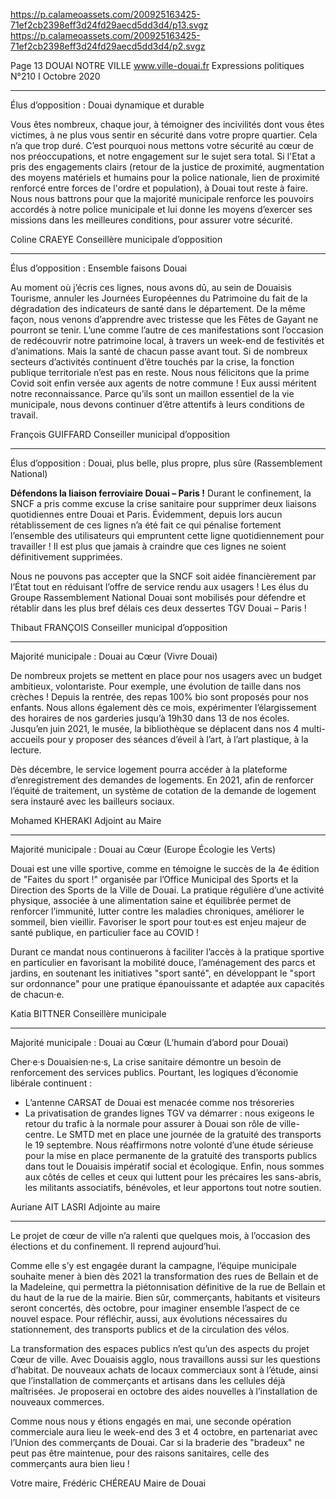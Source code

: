 https://p.calameoassets.com/200925163425-71ef2cb2398eff3d24fd29aecd5dd3d4/p13.svgz
https://p.calameoassets.com/200925163425-71ef2cb2398eff3d24fd29aecd5dd3d4/p2.svgz

Page  13
DOUAI NOTRE VILLE
www.ville-douai.fr
Expressions politiques
N°210   I
Octobre 2020

---

Élus d’opposition : Douai dynamique et durable

Vous êtes nombreux, chaque jour, à témoigner des incivilités dont vous êtes victimes, à ne plus vous sentir en sécurité dans votre propre quartier. Cela n’a que trop duré. C’est pourquoi nous mettons votre sécurité au cœur de nos préoccupations, et notre engagement sur le sujet sera total. Si l'Etat a pris des engagements clairs (retour de la justice de proximité, augmentation des moyens matériels et humains pour la police nationale, lien de proximité renforcé entre forces de l'ordre et population), à Douai tout reste à faire. Nous nous battrons pour que la majorité municipale renforce les pouvoirs accordés à notre police municipale et lui donne les moyens d’exercer ses missions dans les meilleures conditions, pour assurer votre sécurité.

Coline CRAEYE
Conseillère municipale d’opposition

---

Élus d’opposition : Ensemble faisons Douai

Au moment où j’écris ces lignes, nous avons dû, au sein de Douaisis Tourisme, annuler les Journées Européennes du Patrimoine du fait de la dégradation des indicateurs de santé dans le département. De la même façon, nous venons d’apprendre avec tristesse que les Fêtes de Gayant ne pourront se tenir. L’une comme l’autre de ces manifestations sont l’occasion de redécouvrir notre patrimoine local, à travers un week-end de festivités et d’animations. Mais la santé de chacun passe avant tout. Si de nombreux secteurs d’activités continuent d’être touchés par la crise, la fonction publique territoriale n’est pas en reste. Nous nous félicitons que la prime Covid soit enfin versée aux agents de notre commune ! Eux aussi méritent notre reconnaissance. Parce qu’ils sont un maillon essentiel de la vie municipale, nous devons continuer d’être attentifs à leurs conditions de travail.

François GUIFFARD
Conseiller municipal d’opposition

---

Élus d’opposition : Douai, plus belle, plus propre, plus sûre (Rassemblement National)

**Défendons la liaison ferroviaire Douai – Paris !**
Durant le confinement, la SNCF a pris comme excuse la crise sanitaire pour supprimer deux liaisons quotidiennes entre Douai et Paris. Évidemment, depuis lors aucun rétablissement de ces lignes n’a été fait ce qui pénalise fortement l’ensemble des utilisateurs qui empruntent cette ligne quotidiennement pour travailler !
Il est plus que jamais à craindre que ces lignes ne soient définitivement supprimées.

Nous ne pouvons pas accepter que la SNCF soit aidée financièrement par l’État tout en réduisant l’offre de service rendu aux usagers ! Les élus du Groupe Rassemblement National Douai sont mobilisés pour défendre  et rétablir dans les plus bref délais ces deux dessertes TGV Douai – Paris !

Thibaut FRANÇOIS
Conseiller municipal d’opposition

---

Majorité municipale : Douai au Cœur (Vivre Douai)

De nombreux projets se mettent en place pour nos usagers avec un budget ambitieux, volontariste.
Pour exemple, une évolution de taille dans nos crèches ! Depuis la rentrée, des repas 100% bio sont proposés pour nos enfants. Nous allons également dès ce mois, expérimenter l’élargissement des horaires de nos garderies jusqu’à 19h30 dans 13 de nos écoles.
Jusqu’en juin 2021, le musée, la bibliothèque se déplacent dans nos 4 multi-accueils pour y proposer des séances d’éveil à l’art, à l’art plastique, à la lecture.

Dès décembre, le service logement pourra accéder à la plateforme d’enregistrement des demandes de logements. En 2021, afin de renforcer l’équité de traitement, un système de cotation de la demande de logement sera instauré avec les bailleurs sociaux.

Mohamed KHERAKI
Adjoint au Maire

---

Majorité municipale : Douai au Cœur (Europe Écologie les Verts)

Douai est une ville sportive, comme en témoigne le succès de la 4e édition de "Faites du sport !" organisée par l’Office Municipal des Sports et la Direction des Sports de la Ville de Douai. La pratique régulière d’une activité physique, associée à une alimentation saine et équilibrée permet de renforcer l’immunité, lutter contre les maladies chroniques, améliorer le sommeil, bien vieillir. Favoriser le sport pour tout·es est enjeu majeur de santé publique, en particulier face au COVID !

Durant ce mandat nous continuerons à faciliter l’accès à la pratique sportive en particulier en favorisant la mobilité douce, l’aménagement des parcs et jardins, en soutenant les initiatives "sport santé", en développant le "sport sur ordonnance" pour une pratique épanouissante et adaptée aux capacités de chacun·e.

Katia BITTNER
Conseillère municipale

---

Majorité municipale : Douai au Cœur (L’humain d’abord pour Douai)

Cher·e·s Douaisien·ne·s, La crise sanitaire démontre un besoin de renforcement des services publics. Pourtant, les logiques d’économie libérale continuent :
- L’antenne CARSAT de Douai est menacée comme nos trésoreries
- La privatisation de grandes lignes TGV va démarrer : nous exigeons le retour du trafic à la normale pour assurer à Douai son rôle de ville-centre.
Le SMTD met en place une journée de la gratuité des transports le 19 septembre. Nous réaffirmons notre volonté d’une étude sérieuse pour la mise en place permanente de la gratuité des transports publics dans tout le Douaisis impératif social et écologique.
Enfin, nous sommes aux côtés de celles et ceux qui luttent pour les précaires les sans-abris, les militants associatifs, bénévoles, et leur apportons tout notre soutien.

Auriane AIT LASRI
Adjointe au maire

---

Le projet de cœur de ville n’a ralenti que quelques mois, à l’occasion des élections et du confinement. Il reprend aujourd’hui.

Comme elle s’y est engagée durant la campagne, l’équipe municipale souhaite mener à bien dès 2021 la transformation des rues de Bellain et de la Madeleine, qui permettra la piétonnisation définitive de la rue de Bellain et du haut de la rue de la mairie. Bien sûr, commerçants, habitants et visiteurs seront concertés, dès octobre, pour imaginer ensemble l’aspect de ce nouvel espace. Pour réfléchir, aussi, aux évolutions nécessaires du stationnement, des transports publics et de la circulation des vélos.

La transformation des espaces publics n’est qu’un des aspects du projet Cœur de ville. Avec Douaisis agglo, nous travaillons aussi sur les questions d’habitat. De nouveaux achats de locaux commerciaux sont à l’étude, ainsi que l’installation de commerçants et artisans dans les cellules déjà maîtrisées. Je proposerai en octobre des aides nouvelles à l’installation de nouveaux commerces.

Comme nous nous y étions engagés en mai, une seconde opération commerciale aura lieu le week-end des 3 et 4 octobre, en partenariat avec l’Union des commerçants de Douai. Car si la braderie des "bradeux" ne peut pas être maintenue, pour des raisons sanitaires, celle des commerçants aura bien lieu !

Votre maire,
Frédéric CHÉREAU
Maire de Douai